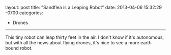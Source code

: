 layout: post
title:  "Sandflea is a Leaping Robot"
date:   2013-04-06 15:32:29 -0700
categories:
  - Drones
---

This tiny robot can leap thirty feet in the air. I don't know if it's autonomous, but with all the news about flying drones, it's nice to see a more earth bound robot.

